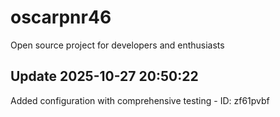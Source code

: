 # oscarpnr46
Open source project for developers and enthusiasts

## Update 2025-10-27 20:50:22
Added configuration with comprehensive testing - ID: zf61pvbf


